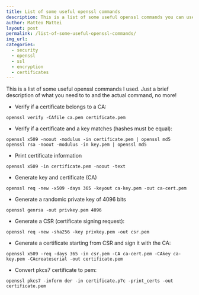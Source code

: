 ```yaml
---
title: List of some useful openssl commands
description: This is a list of some useful openssl commands you can use in your work days
author: Matteo Mattei
layout: post
permalink: /list-of-some-useful-openssl-commands/
img_url:
categories:
  - security
  - openssl
  - ssl
  - encryption
  - certificates
---
```


This is a list of some useful openssl commands I used. Just a brief description of what you need to to and the actual command, no more!


- Verify if a certificate belongs to a CA:

```
openssl verify -CAfile ca.pem certificate.pem
```

- Verify if a certificate and a key matches (hashes must be equal):

```
openssl x509 -noout -modulus -in certificate.pem | openssl md5
openssl rsa -noout -modulus -in key.pem | openssl md5
```

- Print certificate information

```
openssl x509 -in certificate.pem -noout -text
```

- Generate key and certificate (CA)

```
openssl req -new -x509 -days 365 -keyout ca-key.pem -out ca-cert.pem
```

- Generate a randomic private key of 4096 bits

```
openssl genrsa -out privkey.pem 4096
```

- Generate a CSR (certificate signing request):

```
openssl req -new -sha256 -key privkey.pem -out csr.pem
```

- Generate a certificate starting from CSR and sign it with the CA:

```
openssl x509 -req -days 365 -in csr.pem -CA ca-cert.pem -CAkey ca-key.pem -CAcreateserial -out certificate.pem
```

- Convert pkcs7 certificate to pem:

```
openssl pkcs7 -inform der -in certificate.p7c -print_certs -out certificate.pem
```
